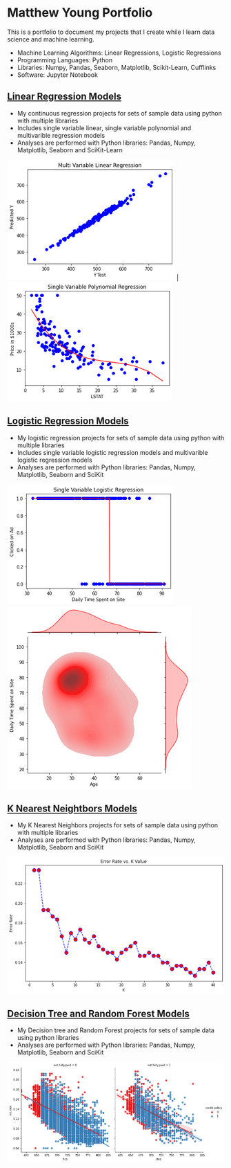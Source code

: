 # Matthew Young Portfolio
This is a portfolio to document my projects that I create while I learn data science and machine learning. 
* Machine Learning Algorithms: Linear Regressions, Logistic Regressions
* Programming Languages: Python
* Libraries: Numpy, Pandas, Seaborn, Matplotlib, Scikit-Learn, Cufflinks
* Software: Jupyter Notebook

## [Linear Regression Models](https://github.com/mbyoung99/Linear_Regressions)
* My continuous regression projects for sets of sample data using python with multiple libraries
* Includes single variable linear, single variable polynomial and multivarible regression models
* Analyses are performed with Python libraries: Pandas, Numpy, Matplotlib, Seaborn and SciKit-Learn

<!--![](/Images/LinearModelPlotSingleVar.png)-->
![](/Images/LinearModelPlotMultiVar_.png) |![](/Images/PolynomialModelPlotSingleVar.png)



## [Logistic Regression Models](https://github.com/mbyoung99/Logistic_Regressions)
* My logistic regression projects for sets of sample data using python with multiple libraries
* Includes single variable logistic regression models and multivarible logistic regression models
* Analyses are performed with Python libraries: Pandas, Numpy, Matplotlib, Seaborn and SciKit

![](/Images/LogisticModelPlot_single_variable.png)
![](/Images/LogisticModelPlot_kde.png)
<!--!![](/Images/LogisticModelPlot_histogram.png)-->


## [K Nearest Neightbors Models](https://github.com/mbyoung99/K_Nearest_Neighbors)
* My K Nearest Neighbors projects for sets of sample data using python with multiple libraries
* Analyses are performed with Python libraries: Pandas, Numpy, Matplotlib, Seaborn and SciKit

![](/Images/KNN_k_deter.png)


## [Decision Tree and Random Forest Models](https://github.com/mbyoung99/Decision_Trees_Random_Forests)
* My Decision tree and Random Forest projects for sets of sample data using python libraries
* Analyses are performed with Python libraries: Pandas, Numpy, Matplotlib, Seaborn and SciKit

![](/Images/DecisionTreeRandomForest_lmplot.png)
